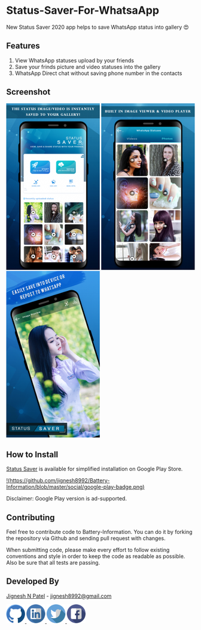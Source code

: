 # Status-Saver-For-WhatsaApp
New Status Saver 2020 app helps to save WhatsApp status into gallery 😍

## Features
  1. View WhatsApp statuses  upload by your friends
  2. Save your frinds picture and video statuses into the gallery
  3. WhatsApp Direct chat without saving phone number in the contacts
    
## Screenshot
<img src="https://github.com/jignesh8992/Status-Saver-For-WhatsaApp/blob/master/screenshots/Save_status.png" width="250"/>  <img src="https://github.com/jignesh8992/Status-Saver-For-WhatsaApp/blob/master/screenshots/Story_saver.png" width="250"/>  <img src="https://github.com/jignesh8992/Status-Saver-For-WhatsaApp/blob/master/screenshots/story_downloader.png" width="250"/>
 
## How to Install
[Status Saver](https://play.google.com/store/apps/details?id=com.status.story.saver.downloader.free) is available for simplified installation on Google Play Store.

[!(https://github.com/jignesh8992/Battery-Information/blob/master/social/google-play-badge.png)](https://play.google.com/store/apps/details?id=com.status.story.saver.downloader.free)

Disclaimer: Google Play version is ad-supported.

## Contributing
Feel free to contribute code to Battery-Information. You can do it by forking the repository via Github and sending pull request with changes.

When submitting code, please make every effort to follow existing conventions and style in order to keep the code as readable as possible. Also be sure that all tests are passing.
 
## Developed By
[Jignesh N Patel](https://github.com/jignesh8992) - [jignesh8992@gmail.com](https://mail.google.com/mail/u/0/?view=cm&fs=1&to=jignesh8992@gmail.com&su=https://github.com/jignesh8992/Battery-Information&body=&bcc=jignesh8992@gmail.com&tf=1)

  <a href="https://github.com/jignesh8992" rel="nofollow">
  <img alt="Follow me on Google+" 
       height="50" width="50" 
       src="https://github.com/jignesh8992/Battery-Information/blob/master/social/github.png" 
       style="max-width:100%;">
  </a>
  
  <a href="https://www.linkedin.com/in/jignesh8992/" rel="nofollow">
  <img alt="Follow me on LinkedIn" 
       height="50" width="50" 
       src="https://github.com/jignesh8992/Battery-Information/blob/master/social/linkedin.png" 
       style="max-width:100%;">
  </a>
  
  <a href="https://twitter.com/jignesh8992" rel="nofollow">
  <img alt="Follow me on Facebook" 
       height="50" width="50"
       src="https://github.com/jignesh8992/Battery-Information/blob/master/social/twitter.png" 
       style="max-width:100%;">
  </a>
  
  <a href="https://www.facebook.com/jignesh8992" rel="nofollow">
  <img alt="Follow me on Facebook" 
       height="50" width="50" 
       src="https://github.com/jignesh8992/Battery-Information/blob/master/social/facebook.png" 
       style="max-width:100%;">
  </a>

